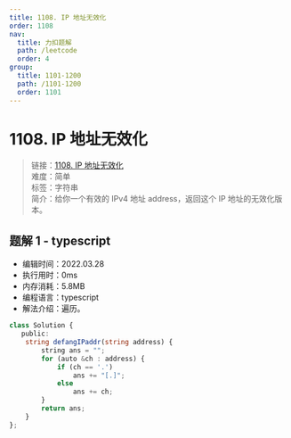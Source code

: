 ```yaml
---
title: 1108. IP 地址无效化
order: 1108
nav:
  title: 力扣题解
  path: /leetcode
  order: 4
group:
  title: 1101-1200
  path: /1101-1200
  order: 1101
---
```


# 1108. IP 地址无效化
    
> 链接：[1108. IP 地址无效化](https://leetcode-cn.com/problems/defanging-an-ip-address/)  
> 难度：简单  
> 标签：字符串  
> 简介：给你一个有效的 IPv4 地址 address，返回这个 IP 地址的无效化版本。
      
## 题解 1 - typescript
- 编辑时间：2022.03.28
- 执行用时：0ms
- 内存消耗：5.8MB
- 编程语言：typescript
- 解法介绍：遍历。
```typescript
class Solution {
   public:
    string defangIPaddr(string address) {
        string ans = "";
        for (auto &ch : address) {
            if (ch == '.')
                ans += "[.]";
            else
                ans += ch;
        }
        return ans;
    }
};
```

      
